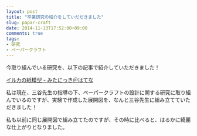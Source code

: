 ```yaml
---
layout: post
title: "卒業研究の紹介をしていだだきました"
slug: papar-craft
date: 2014-11-13T17:52:00+09:00
comments: true
tags:
- 研究
- ペーパークラフト
---
```


今取り組んでいる研究を、以下の記事で紹介していただきました！

[イルカの紙模型 - みたにっき＠はてな](http://d.hatena.ne.jp/JunMitani/20141112)

私は現在、三谷先生の指導の下、ペーパークラフトの設計に関する研究に取り組んでいるのですが、実験で作成した展開図を、なんと三谷先生に組み立てていただきました！

私も以前に同じ展開図で組み立てたのですが、その時に比べると、はるかに綺麗な仕上がりとなりました。
